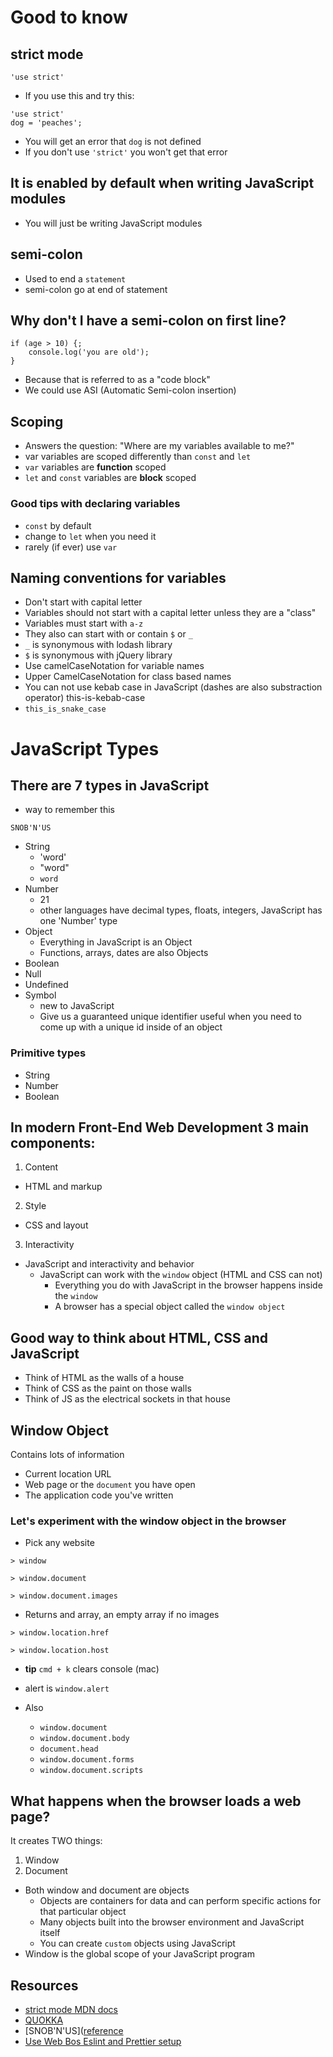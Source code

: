 # Good to know

## strict mode
```
'use strict'
```

* If you use this and try this:

```
'use strict'
dog = 'peaches';
```

* You will get an error that `dog` is not defined
* If you don't use `'strict'` you won't get that error

## It is enabled by default when writing JavaScript modules
* You will just be writing JavaScript modules

## semi-colon
* Used to end a `statement`
* semi-colon go at end of statement

## Why don't I have a semi-colon on first line?
```
if (age > 10) {;
    console.log('you are old');
}
```

* Because that is referred to as a "code block"
* We could use ASI (Automatic Semi-colon insertion)

## Scoping
* Answers the question: "Where are my variables available to me?"
* var variables are scoped differently than `const` and `let`
* `var` variables are **function** scoped
* `let` and `const` variables are  **block** scoped

### Good tips with declaring variables
* `const` by default
* change to `let` when you need it
* rarely (if ever) use `var`

## Naming conventions for variables
* Don't start with capital letter
* Variables should not start with a capital letter unless they are a "class"
* Variables must start with `a-z`
* They also can start with or contain `$` or `_`
* `_` is synonymous with lodash library
* `$` is synonymous with jQuery library
* Use camelCaseNotation for variable names
* Upper CamelCaseNotation for class based names
* You can not use kebab case in JavaScript (dashes are also substraction operator) this-is-kebab-case
* `this_is_snake_case`

# JavaScript Types
## There are 7 types in JavaScript
* way to remember this

`SNOB'N'US`

* String
    - 'word'
    - "word"
    - `word`
* Number
    - 21
    - other languages have decimal types, floats, integers, JavaScript has one 'Number' type
* Object
    - Everything in JavaScript is an Object
    - Functions, arrays, dates are also Objects
* Boolean
* Null
* Undefined
* Symbol
    - new to JavaScript
    - Give us a guaranteed unique identifier useful when you need to come up with a unique id inside of an object

### Primitive types
* String
* Number
* Boolean

## In modern Front-End Web Development 3 main components:

1. Content
  * HTML and markup
2. Style
  * CSS and layout
3. Interactivity
  * JavaScript and interactivity and behavior
      - JavaScript can work with the `window` object (HTML and CSS can not)
          + Everything you do with JavaScript in the browser happens inside the `window`
          + A browser has a special object called the `window object`

## Good way to think about HTML, CSS and JavaScript
* Think of HTML as the walls of a house
* Think of CSS as the paint on those walls
* Think of JS as the electrical sockets in that house

## Window Object
Contains lots of information

* Current location URL
* Web page or the `document` you have open
* The application code you've written

### Let's experiment with the window object in the browser
* Pick any website

`> window`

`> window.document`

`> window.document.images`

* Returns and array, an empty array if no images

`> window.location.href`

`> window.location.host`

* **tip** `cmd + k` clears console (mac)

* alert is `window.alert`
* Also
    - `window.document`
    - `window.document.body`
    - `document.head`
    - `window.document.forms`
    - `window.document.scripts`

## What happens when the browser loads a web page?
It creates TWO things:

1. Window
2. Document

* Both window and document are objects
    - Objects are containers for data and can perform specific actions for that particular object
    - Many objects built into the browser environment and JavaScript itself
    - You can create `custom` objects using JavaScript
* Window is the global scope of your JavaScript program

## Resources
* [strict mode MDN docs](https://developer.mozilla.org/en-US/docs/Web/JavaScript/Reference/Strict_mode)
* [QUOKKA](https://quokkajs.com/)
* [SNOB'N'US]([reference](https://twitter.com/wesbos/status/1136729371513954312?lang=en)
* [Use Web Bos Eslint and Prettier setup](https://github.com/wesbos/eslint-config-wesbos)
